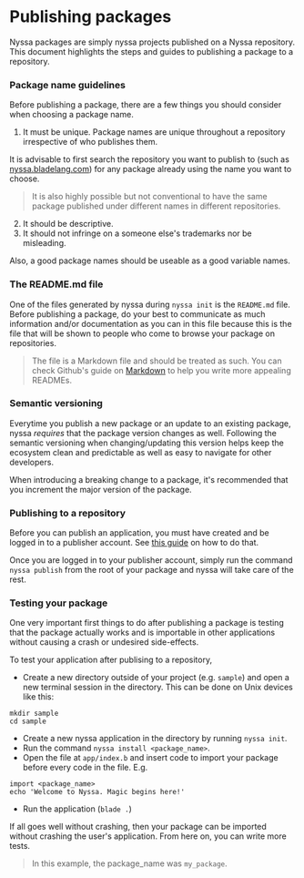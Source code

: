 # Publishing packages

Nyssa packages are simply nyssa projects published on a Nyssa repository. This document highlights the steps and guides to publishing a package to a repository.

### Package name guidelines

Before publishing a package, there are a few things you should consider when choosing a package name.

1. It must be unique. Package names are unique throughout a repository irrespective of who publishes them. 
  
  It is advisable to first search the repository you want to publish to (such as [nyssa.bladelang.com](nyssa.bladelang.com)) for any package already using the name you want to choose. 
  
  > It is also highly possible but not conventional to have the same package published under different names in different repositories.
2. It should be descriptive.
3. It should not infringe on a someone else's trademarks nor be misleading.

Also, a good package names should be useable as a good variable names.

### The README.md file

One of the files generated by nyssa during `nyssa init` is the `README.md` file. Before publishing a package, do your best to communicate as much information and/or documentation as you can in this file because this is the file that will be shown to people who come to browse your package on repositories.

> The file is a Markdown file and should be treated as such. You can check Github's guide on [Markdown](https://guides.github.com/features/mastering-markdown/#what) to help you write more appealing READMEs.

### Semantic versioning

Everytime you publish a new package or an update to an existing package, nyssa _requires_ that the package version changes as well. Following the semantic versioning when changing/updating this version helps keep the ecosystem clean and predictable as well as easy to navigate for other developers.

When introducing a breaking change to a package, it's recommended that you increment the major version of the package.

### Publishing to a repository

Before you can publish an application, you must have created and be logged in to a publisher account. See [this guide](/docs/publishers-account) on how to do that.

Once you are logged in to your publisher account, simply run the command `nyssa publish` from the root of your package and nyssa will take care of the rest.

### Testing your package

One very important first things to do after publishing a package is testing that the package actually works and is importable in other applications without causing a crash or undesired side-effects.

To test your application after publising to a repository,

- Create a new directory outside of your project (e.g. `sample`) and open a new terminal session in the directory. This can be done on Unix devices like this:

```
mkdir sample
cd sample
```

- Create a new nyssa application in the directory by running `nyssa init`.
- Run the command `nyssa install <package_name>`.
- Open the file at `app/index.b` and insert code to import your package before every code in the file. E.g.

```
import <package_name>
echo 'Welcome to Nyssa. Magic begins here!'
```

- Run the application (`blade .`)

If all goes well without crashing, then your package can be imported without crashing the user's application. From here on, you can write more tests.

> In this example, the package_name was `my_package`.
